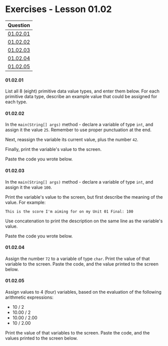 # Exercises - Lesson 01.02

|Question|
|:-:|
|[01.02.01](https://github.com/joinpursuit/AC-Android/blob/master/cohort_5.4/unit_01/exercises/exercises_01_02_intro_to_java.md#010201)|
|[01.02.02](https://github.com/joinpursuit/AC-Android/blob/master/cohort_5.4/unit_01/exercises/exercises_01_02_intro_to_java.md#010202)|
|[01.02.03](https://github.com/joinpursuit/AC-Android/blob/master/cohort_5.4/unit_01/exercises/exercises_01_02_intro_to_java.md#010203)|
|[01.02.04](https://github.com/joinpursuit/AC-Android/blob/master/cohort_5.4/unit_01/exercises/exercises_01_02_intro_to_java.md#010204)|
|[01.02.05](https://github.com/joinpursuit/AC-Android/blob/master/cohort_5.4/unit_01/exercises/exercises_01_02_intro_to_java.md#010205)|

#### 01.02.01

List all 8 (eight) primitive data value types, and enter them below. For each primitive data type, describe an example value that could be assigned for each type. 

#### 01.02.02
 
In the `main(String[] args)` method - declare a variable of type  `int`, and assign it the value `25`. Remember to use proper punctuation at the end.

Next, reassign the variable its current value, plus the number `42`. 

Finally, print the variable's value to the screen.

Paste the code you wrote below.
 
#### 01.02.03
 
In the `main(String[] args)` method - declare a variable of type  `int`, and assign it the value `100`.

Print the variable's value to the screen, but first describe the meaning of the value. For example:

`This is the score I'm aiming for on my Unit 01 Final: 100`

Use concatenation to print the description on the same line as the variable's value.

Paste the code you wrote below.

#### 01.02.04 

Assign the number `72` to a variable of type `char`. Print the value of that variable to the screen. Paste the code, and the value printed to the screen below.

#### 01.02.05

Assign values to 4 (four) variables, based on the evaluation of the following arithmetic expressions:

* 10 / 2
* 10.00 / 2
* 10.00 / 2.00
* 10 / 2.00

Print the value of that variables to the screen. Paste the code, and the values printed to the screen below.
